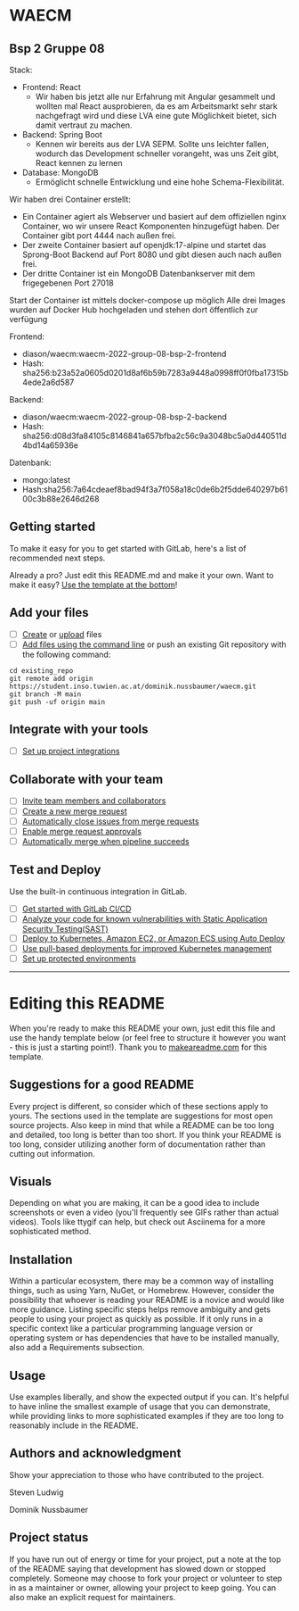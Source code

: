 # WAECM 
## Bsp 2 Gruppe 08

Stack: 

- Frontend: React
  - Wir haben bis jetzt alle nur Erfahrung mit Angular gesammelt und wollten mal React ausprobieren, da es am Arbeitsmarkt sehr stark nachgefragt wird und diese LVA eine gute Möglichkeit bietet, sich damit vertraut zu machen.
- Backend: Spring Boot
  - Kennen wir bereits aus der LVA SEPM. Sollte uns leichter fallen, wodurch das Development schneller vorangeht, was uns Zeit gibt, React kennen zu lernen
- Database: MongoDB
  - Ermöglicht schnelle Entwicklung und eine hohe Schema-Flexibilität.

Wir haben drei Container erstellt:
  - Ein Container agiert als Webserver und basiert auf dem offiziellen nginx Container, wo wir unsere React Komponenten hinzugefügt haben. Der Container gibt port 4444 nach außen frei.
  - Der zweite Container basiert auf openjdk:17-alpine und startet das Sprong-Boot Backend auf Port 8080 und gibt diesen auch nach außen frei.
  - Der dritte Container ist ein MongoDB Datenbankserver mit dem frigegebenen Port 27018

Start der Container ist mittels docker-compose up möglich
Alle drei Images wurden auf Docker Hub hochgeladen und stehen dort öffentlich zur verfügung

Frontend:
  - diason/waecm:waecm-2022-group-08-bsp-2-frontend
  - Hash: sha256:b23a52a0605d0201d8af6b59b7283a9448a0998ff0f0fba17315b4ede2a6d587

Backend:
  - diason/waecm:waecm-2022-group-08-bsp-2-backend
  - Hash: sha256:d08d3fa84105c8146841a657bfba2c56c9a3048bc5a0d440511d4bd14a65936e
  
Datenbank:
  - mongo:latest
  - Hash:sha256:7a64cdeaef8bad94f3a7f058a18c0de6b2f5dde640297b6100c3b88e2646d268




## Getting started

To make it easy for you to get started with GitLab, here's a list of recommended next steps.

Already a pro? Just edit this README.md and make it your own. Want to make it easy? [Use the template at the bottom](#editing-this-readme)!

## Add your files

- [ ] [Create](https://docs.gitlab.com/ee/user/project/repository/web_editor.html#create-a-file) or [upload](https://docs.gitlab.com/ee/user/project/repository/web_editor.html#upload-a-file) files
- [ ] [Add files using the command line](https://docs.gitlab.com/ee/gitlab-basics/add-file.html#add-a-file-using-the-command-line) or push an existing Git repository with the following command:

```
cd existing_repo
git remote add origin https://student.inso.tuwien.ac.at/dominik.nussbaumer/waecm.git
git branch -M main
git push -uf origin main
```

## Integrate with your tools

- [ ] [Set up project integrations](https://student.inso.tuwien.ac.at/dominik.nussbaumer/waecm/-/settings/integrations)

## Collaborate with your team

- [ ] [Invite team members and collaborators](https://docs.gitlab.com/ee/user/project/members/)
- [ ] [Create a new merge request](https://docs.gitlab.com/ee/user/project/merge_requests/creating_merge_requests.html)
- [ ] [Automatically close issues from merge requests](https://docs.gitlab.com/ee/user/project/issues/managing_issues.html#closing-issues-automatically)
- [ ] [Enable merge request approvals](https://docs.gitlab.com/ee/user/project/merge_requests/approvals/)
- [ ] [Automatically merge when pipeline succeeds](https://docs.gitlab.com/ee/user/project/merge_requests/merge_when_pipeline_succeeds.html)

## Test and Deploy

Use the built-in continuous integration in GitLab.

- [ ] [Get started with GitLab CI/CD](https://docs.gitlab.com/ee/ci/quick_start/index.html)
- [ ] [Analyze your code for known vulnerabilities with Static Application Security Testing(SAST)](https://docs.gitlab.com/ee/user/application_security/sast/)
- [ ] [Deploy to Kubernetes, Amazon EC2, or Amazon ECS using Auto Deploy](https://docs.gitlab.com/ee/topics/autodevops/requirements.html)
- [ ] [Use pull-based deployments for improved Kubernetes management](https://docs.gitlab.com/ee/user/clusters/agent/)
- [ ] [Set up protected environments](https://docs.gitlab.com/ee/ci/environments/protected_environments.html)

***

# Editing this README

When you're ready to make this README your own, just edit this file and use the handy template below (or feel free to structure it however you want - this is just a starting point!).  Thank you to [makeareadme.com](https://www.makeareadme.com/) for this template.

## Suggestions for a good README

Every project is different, so consider which of these sections apply to yours. The sections used in the template are suggestions for most open source projects. Also keep in mind that while a README can be too long and detailed, too long is better than too short. If you think your README is too long, consider utilizing another form of documentation rather than cutting out information.

## Visuals

Depending on what you are making, it can be a good idea to include screenshots or even a video (you'll frequently see GIFs rather than actual videos). Tools like ttygif can help, but check out Asciinema for a more sophisticated method.

## Installation

Within a particular ecosystem, there may be a common way of installing things, such as using Yarn, NuGet, or Homebrew. However, consider the possibility that whoever is reading your README is a novice and would like more guidance. Listing specific steps helps remove ambiguity and gets people to using your project as quickly as possible. If it only runs in a specific context like a particular programming language version or operating system or has dependencies that have to be installed manually, also add a Requirements subsection.

## Usage

Use examples liberally, and show the expected output if you can. It's helpful to have inline the smallest example of usage that you can demonstrate, while providing links to more sophisticated examples if they are too long to reasonably include in the README.

## Authors and acknowledgment

Show your appreciation to those who have contributed to the project.

Steven Ludwig

Dominik Nussbaumer

## Project status

If you have run out of energy or time for your project, put a note at the top of the README saying that development has slowed down or stopped completely. Someone may choose to fork your project or volunteer to step in as a maintainer or owner, allowing your project to keep going. You can also make an explicit request for maintainers.
